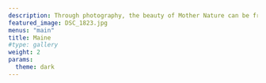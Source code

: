 ```yaml
---
description: Through photography, the beauty of Mother Nature can be frozen in time. This category celebrates the magic of our planet and beyond — from the immensity of the great outdoors, to miraculous moments in your own backyard.
featured_image: DSC_1823.jpg
menus: "main"
title: Maine
#type: gallery
weight: 2
params:
  theme: dark
---
```

